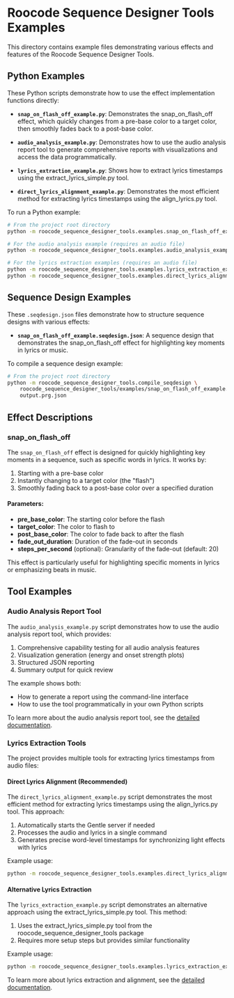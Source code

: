 # Roocode Sequence Designer Tools Examples

This directory contains example files demonstrating various effects and features of the Roocode Sequence Designer Tools.

## Python Examples

These Python scripts demonstrate how to use the effect implementation functions directly:

- **`snap_on_flash_off_example.py`**: Demonstrates the snap_on_flash_off effect, which quickly changes from a pre-base color to a target color, then smoothly fades back to a post-base color.

- **`audio_analysis_example.py`**: Demonstrates how to use the audio analysis report tool to generate comprehensive reports with visualizations and access the data programmatically.

- **`lyrics_extraction_example.py`**: Shows how to extract lyrics timestamps using the extract_lyrics_simple.py tool.

- **`direct_lyrics_alignment_example.py`**: Demonstrates the most efficient method for extracting lyrics timestamps using the align_lyrics.py tool.

To run a Python example:

```bash
# From the project root directory
python -m roocode_sequence_designer_tools.examples.snap_on_flash_off_example

# For the audio analysis example (requires an audio file)
python -m roocode_sequence_designer_tools.examples.audio_analysis_example /path/to/your/audio.mp3

# For the lyrics extraction examples (requires an audio file)
python -m roocode_sequence_designer_tools.examples.lyrics_extraction_example /path/to/your/audio.mp3
python -m roocode_sequence_designer_tools.examples.direct_lyrics_alignment_example /path/to/your/audio.mp3
```

## Sequence Design Examples

These `.seqdesign.json` files demonstrate how to structure sequence designs with various effects:

- **`snap_on_flash_off_example.seqdesign.json`**: A sequence design that demonstrates the snap_on_flash_off effect for highlighting key moments in lyrics or music.

To compile a sequence design example:

```bash
# From the project root directory
python -m roocode_sequence_designer_tools.compile_seqdesign \
    roocode_sequence_designer_tools/examples/snap_on_flash_off_example.seqdesign.json \
    output.prg.json
```

## Effect Descriptions

### snap_on_flash_off

The `snap_on_flash_off` effect is designed for quickly highlighting key moments in a sequence, such as specific words in lyrics. It works by:

1. Starting with a pre-base color
2. Instantly changing to a target color (the "flash")
3. Smoothly fading back to a post-base color over a specified duration

#### Parameters:

- **pre_base_color**: The starting color before the flash
- **target_color**: The color to flash to
- **post_base_color**: The color to fade back to after the flash
- **fade_out_duration**: Duration of the fade-out in seconds
- **steps_per_second** (optional): Granularity of the fade-out (default: 20)

This effect is particularly useful for highlighting specific moments in lyrics or emphasizing beats in music.

## Tool Examples

### Audio Analysis Report Tool

The `audio_analysis_example.py` script demonstrates how to use the audio analysis report tool, which provides:

1. Comprehensive capability testing for all audio analysis features
2. Visualization generation (energy and onset strength plots)
3. Structured JSON reporting
4. Summary output for quick review

The example shows both:
- How to generate a report using the command-line interface
- How to use the tool programmatically in your own Python scripts

To learn more about the audio analysis report tool, see the [detailed documentation](../docs/audio_analysis_report_tool.md).

### Lyrics Extraction Tools

The project provides multiple tools for extracting lyrics timestamps from audio files:

#### Direct Lyrics Alignment (Recommended)

The `direct_lyrics_alignment_example.py` script demonstrates the most efficient method for extracting lyrics timestamps using the align_lyrics.py tool. This approach:

1. Automatically starts the Gentle server if needed
2. Processes the audio and lyrics in a single command
3. Generates precise word-level timestamps for synchronizing light effects with lyrics

Example usage:
```bash
python -m roocode_sequence_designer_tools.examples.direct_lyrics_alignment_example /path/to/your/audio.mp3
```

#### Alternative Lyrics Extraction

The `lyrics_extraction_example.py` script demonstrates an alternative approach using the extract_lyrics_simple.py tool. This method:

1. Uses the extract_lyrics_simple.py tool from the roocode_sequence_designer_tools package
2. Requires more setup steps but provides similar functionality

Example usage:
```bash
python -m roocode_sequence_designer_tools.examples.lyrics_extraction_example /path/to/your/audio.mp3
```

To learn more about lyrics extraction and alignment, see the [detailed documentation](../docs/lyrics_extraction_guide.md).